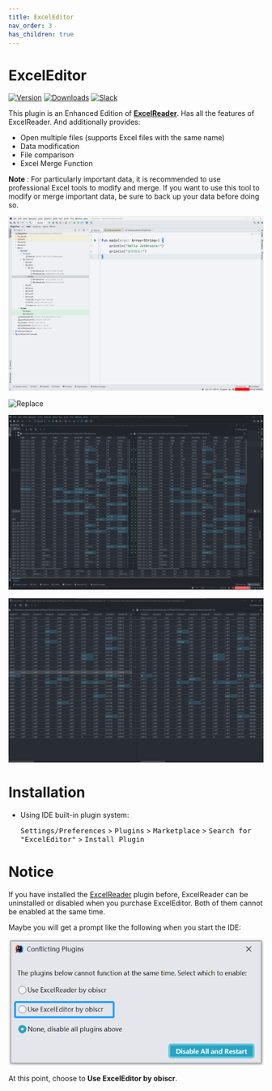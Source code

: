 ```yaml
---
title: ExcelEditor
nav_order: 3
has_children: true
---
```


# ExcelEditor

[![Version](https://img.shields.io/jetbrains/plugin/v/18663-exceleditor.svg)](https://plugins.jetbrains.com/plugin/18663-exceleditor)
[![Downloads](https://img.shields.io/jetbrains/plugin/d/18663-exceleditor.svg)](https://plugins.jetbrains.com/plugin/18663-exceleditor)
[![Slack](https://img.shields.io/badge/Slack-%23ExcelEditor-blue?logo=Slack)](https://observercreator.slack.com/)

<!-- Plugin description -->
This plugin is an Enhanced Edition of [**ExcelReader**](https://plugins.jetbrains.com/plugin/14722-excelreader).
Has all the features of ExcelReader. And additionally provides:

+ Open multiple files (supports Excel files with the same name)
+ Data modification
+ File comparison
+ Excel Merge Function

**Note** : For particularly important data, it is recommended to use
professional Excel tools to modify and merge. If you want to use this tool
to modify or merge important data, be sure to back up your data before doing so.
<!-- Plugin description end -->

![Open The Same name files](images/SupportSameName.gif)

![Replace](images/ReplaceAll.gif)

![FileMerge](images/FileMerge.gif)

![FileCompare](images/FileCompare.png)

# Installation

- Using IDE built-in plugin system:

  <kbd>Settings/Preferences</kbd> > <kbd>Plugins</kbd> > <kbd>Marketplace</kbd> > <kbd>Search for "ExcelEditor"</kbd> >
  <kbd>Install Plugin</kbd>

# Notice

If you have installed the [ExcelReader](https://plugins.jetbrains.com/plugin/14722-excelreader) 
plugin before, ExcelReader can be uninstalled or disabled 
when you purchase ExcelEditor. Both of them cannot be enabled 
at the same time.

Maybe you will get a prompt like the following when you start the IDE:

![Plugin_Auto_Check](images/Plugin_Auto_Check.png)

At this point, choose to **Use ExcelEditor by obiscr**.
